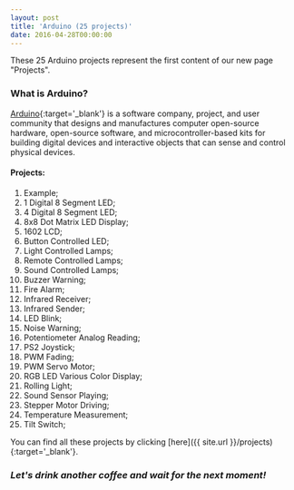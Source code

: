 ```yaml
---
layout: post
title: 'Arduino (25 projects)'
date: 2016-04-28T00:00:00
---
```


These 25 Arduino projects represent the first content of our new page "Projects".

### What is Arduino?

[Arduino](https://www.arduino.cc/){:target='_blank'} is a software company, project, and user community that designs and manufactures computer open-source hardware, open-source software, and microcontroller-based kits for building digital devices and interactive objects that can sense and control physical devices.

#### Projects:

1. Example;
2. 1 Digital 8 Segment LED;
3. 4 Digital 8 Segment LED;
4. 8x8 Dot Matrix LED Display;
5. 1602 LCD;
6. Button Controlled LED;
7. Light Controlled Lamps;
8. Remote Controlled Lamps;
9. Sound Controlled Lamps;
10. Buzzer Warning;
11. Fire Alarm;
12. Infrared Receiver;
13. Infrared Sender;
14. LED Blink;
15. Noise Warning;
16. Potentiometer Analog Reading;
17. PS2 Joystick;
18. PWM Fading;
19. PWM Servo Motor;
20. RGB LED Various Color Display;
21. Rolling Light;
22. Sound Sensor Playing;
23. Stepper Motor Driving;
24. Temperature Measurement;
25. Tilt Switch;

You can find all these projects by clicking [here]({{ site.url }}/projects){:target='_blank'}.

### *Let's drink another coffee and wait for the next moment!*
